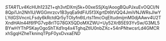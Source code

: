$START$Lv4KcHUh123Z1+qh3vtDXmj5k+00xeSSjXq/AoogBQuPJxuEvOQCI/N8Qpi1Jn2Nh1U/WGGmrzcv1B3yqEa9dFiU5f3XgrtDt6tVQQ4JmiVNJWRsJlwYLYdGSVncnLFsdy6kRctdQr5yTOIyfn6tLrts11mcOqEItudmijmM0djAAwv4U2TXndHAIn44f6fPG7vp8rlTG78GX5QDoMXZWU+Uy52XrB5E93YvSw/G3ML5BYwHYThP5KayOgoShTXd1rq4x4TghqZtIU0nbZXc+54nPNtwcsrLd4GMCRxhSgqHZheTkninqTPpF0yxDvxa$END$